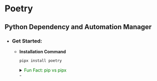 # Poetry  
## Python Dependency and Automation Manager

- ### Get Started:  
  - **Installation Command**
    
    ```bash
    pipx install poetry
    ```
    <details>
    <summary><span style='color:green;text-decoration:italic'>Fun Fact: pip vs pipx</span></summary>
  
    - **`pip`** 
        1. **Project Dependencies** (e.g. Flask, Requests):
        ****
        ```bash
        pip install flask requests 
        ```
        2. **Development Tools** (e.g. Black, PyTest):
        ***
        ```bash
        pip install black pytest
        ```

    - **`pipx`** 
        1. **Standalone Applications/CLI** (e.g. Poetry, httpie):
        ****
        ```bash
        pipx install poetry httpie
        ```
        2. **CLI Tools** (e.g. awscli, youtube-dl):
        ***
        ```bash
        pipx install awscli youtube-dl
        ```
    
    
        #### Summary:
        - Use **`pip`** for project dependencies and development tools within a virtual environment.
        - Use **`pipx`** for installing standalone command-line applications, ensuring each tool has its own isolated environment.
        
        *Standalone Application: Apps that is needed no dependencies(internet or other dependencies).*
    </details>
    - 
